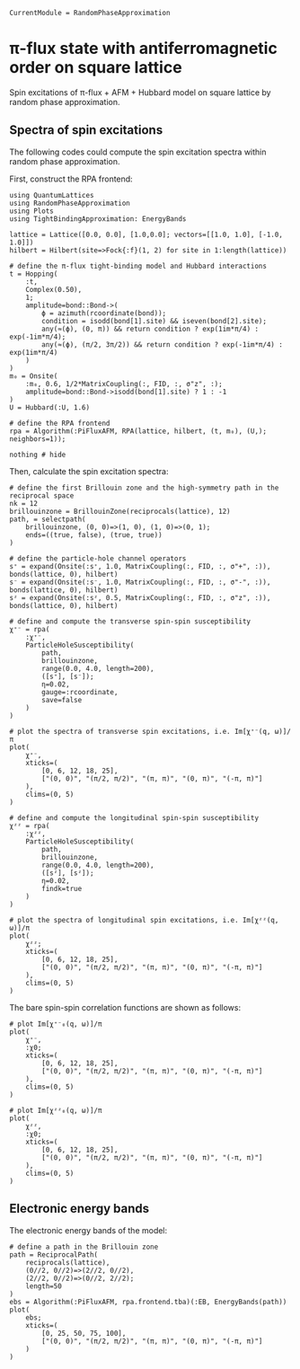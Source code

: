 ```@meta
CurrentModule = RandomPhaseApproximation
```

# π-flux state with antiferromagnetic order on square lattice

Spin excitations of π-flux + AFM + Hubbard model on square lattice by random phase approximation.

## Spectra of spin excitations

The following codes could compute the spin excitation spectra within random phase approximation.

First, construct the RPA frontend:
```@example piflux
using QuantumLattices 
using RandomPhaseApproximation
using Plots
using TightBindingApproximation: EnergyBands

lattice = Lattice([0.0, 0.0], [1.0,0.0]; vectors=[[1.0, 1.0], [-1.0, 1.0]])
hilbert = Hilbert(site=>Fock{:f}(1, 2) for site in 1:length(lattice))

# define the π-flux tight-binding model and Hubbard interactions
t = Hopping(
    :t,
    Complex(0.50),
    1;
    amplitude=bond::Bond->(
        ϕ = azimuth(rcoordinate(bond));
        condition = isodd(bond[1].site) && iseven(bond[2].site);
        any(≈(ϕ), (0, π)) && return condition ? exp(1im*π/4) : exp(-1im*π/4);
        any(≈(ϕ), (π/2, 3π/2)) && return condition ? exp(-1im*π/4) : exp(1im*π/4)
    )
)
m₀ = Onsite(
    :m₀, 0.6, 1/2*MatrixCoupling(:, FID, :, σ"z", :);
    amplitude=bond::Bond->isodd(bond[1].site) ? 1 : -1
)
U = Hubbard(:U, 1.6)

# define the RPA frontend
rpa = Algorithm(:PiFluxAFM, RPA(lattice, hilbert, (t, m₀), (U,); neighbors=1));

nothing # hide
```

Then, calculate the spin excitation spectra:
```@example piflux
# define the first Brillouin zone and the high-symmetry path in the reciprocal space
nk = 12
brillouinzone = BrillouinZone(reciprocals(lattice), 12)
path, = selectpath(
    brillouinzone, (0, 0)=>(1, 0), (1, 0)=>(0, 1);
    ends=((true, false), (true, true))
)

# define the particle-hole channel operators
s⁺ = expand(Onsite(:s⁺, 1.0, MatrixCoupling(:, FID, :, σ"+", :)), bonds(lattice, 0), hilbert)
s⁻ = expand(Onsite(:s⁻, 1.0, MatrixCoupling(:, FID, :, σ"-", :)), bonds(lattice, 0), hilbert)
sᶻ = expand(Onsite(:sᶻ, 0.5, MatrixCoupling(:, FID, :, σ"z", :)), bonds(lattice, 0), hilbert)

# define and compute the transverse spin-spin susceptibility
χ⁺⁻ = rpa(
    :χ⁺⁻,
    ParticleHoleSusceptibility(
        path,
        brillouinzone,
        range(0.0, 4.0, length=200),
        ([s⁺], [s⁻]);
        η=0.02,
        gauge=:rcoordinate,
        save=false
    )
)

# plot the spectra of transverse spin excitations, i.e. Im[χ⁺⁻(q, ω)]/π
plot(
    χ⁺⁻,
    xticks=(
        [0, 6, 12, 18, 25],
        ["(0, 0)", "(π/2, π/2)", "(π, π)", "(0, π)", "(-π, π)"]
    ),
    clims=(0, 5)
)
```

```@example piflux
# define and compute the longitudinal spin-spin susceptibility
χᶻᶻ = rpa(
    :χᶻᶻ,
    ParticleHoleSusceptibility(
        path,
        brillouinzone,
        range(0.0, 4.0, length=200),
        ([sᶻ], [sᶻ]);
        η=0.02,
        findk=true
    )
)

# plot the spectra of longitudinal spin excitations, i.e. Im[χᶻᶻ(q, ω)]/π
plot(
    χᶻᶻ;
    xticks=(
        [0, 6, 12, 18, 25],
        ["(0, 0)", "(π/2, π/2)", "(π, π)", "(0, π)", "(-π, π)"]
    ),
    clims=(0, 5)
)
```

The bare spin-spin correlation functions are shown as follows:
```@example piflux
# plot Im[χ⁺⁻₀(q, ω)]/π
plot(
    χ⁺⁻,
    :χ0;
    xticks=(
        [0, 6, 12, 18, 25],
        ["(0, 0)", "(π/2, π/2)", "(π, π)", "(0, π)", "(-π, π)"]
    ),
    clims=(0, 5)
)
```

```@example piflux
# plot Im[χᶻᶻ₀(q, ω)]/π
plot(
    χᶻᶻ,
    :χ0;
    xticks=(
        [0, 6, 12, 18, 25],
        ["(0, 0)", "(π/2, π/2)", "(π, π)", "(0, π)", "(-π, π)"]
    ),
    clims=(0, 5)
)
```

## Electronic energy bands

The electronic energy bands of the model:

```@example piflux
# define a path in the Brillouin zone
path = ReciprocalPath(
    reciprocals(lattice),
    (0//2, 0//2)=>(2//2, 0//2),
    (2//2, 0//2)=>(0//2, 2//2);
    length=50
)
ebs = Algorithm(:PiFluxAFM, rpa.frontend.tba)(:EB, EnergyBands(path))
plot(
    ebs;
    xticks=(
        [0, 25, 50, 75, 100],
        ["(0, 0)", "(π/2, π/2)", "(π, π)", "(0, π)", "(-π, π)"]
    )
)
```

